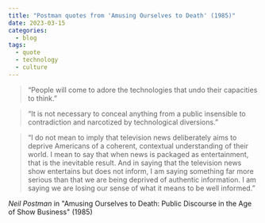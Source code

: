 ```yaml
---
title: "Postman quotes from 'Amusing Ourselves to Death' (1985)"
date: 2023-03-15
categories:
  - blog
tags:
  - quote
  - technology
  - culture
---
```


> “People will come to adore the technologies that undo their capacities to think.”  

> “It is not necessary to conceal anything from a public insensible to contradiction and narcotized by technological diversions.”  

> “I do not mean to imply that television news deliberately aims to deprive Americans of a coherent, contextual understanding of their world. I mean to say that when news is packaged as entertainment, that is the inevitable result. And in saying that the television news show entertains but does not inform, I am saying something far more serious than that we are being deprived of authentic information. I am saying we are losing our sense of what it means to be well informed.”
  
<cite>Neil Postman</cite> in "Amusing Ourselves to Death: Public Discourse in the Age of Show Business" (1985)
